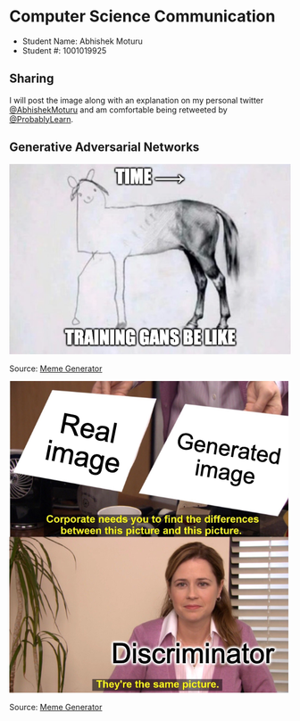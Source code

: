# Computer Science Communication

- Student Name: Abhishek Moturu
- Student #: 1001019925

## Sharing

I will post the image along with an explanation on my personal twitter [@AbhishekMoturu](https://twitter.com/AbhishekMoturu) and am comfortable being retweeted by [@ProbablyLearn](https://twitter.com/ProbablyLearn).

## Generative Adversarial Networks

![](./gan-horse.png)

Source: [Meme Generator](https://imgflip.com/i/558lk5)

![](./gan-office.png)

Source: [Meme Generator](https://imgflip.com/i/559d8n)
